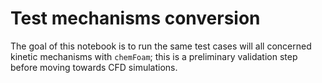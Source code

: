 # Test mechanisms conversion


The goal of this notebook is to run the same test cases will all concerned kinetic mechanisms with `chemFoam`; this is a preliminary validation step before moving towards CFD simulations.
